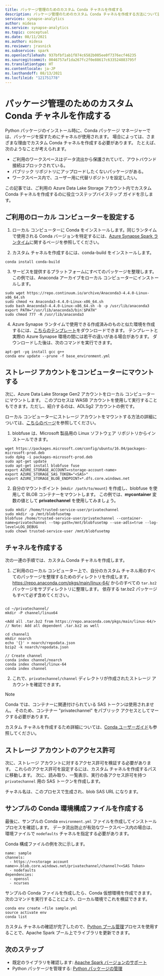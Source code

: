 ```yaml
---
title: パッケージ管理のためのカスタム Conda チャネルを作成する
description: パッケージ管理のためのカスタム Conda チャネルを作成する方法について説明します
services: synapse-analytics
author: midesa
ms.service: synapse-analytics
ms.topic: conceptual
ms.date: 08/11/2021
ms.author: midesa
ms.reviewer: jrasnick
ms.subservice: spark
ms.openlocfilehash: 937bfbf1ab1f874c6582b005ee0f7376ecf46235
ms.sourcegitcommit: 0046757af1da267fc2f0e88617c633524883795f
ms.translationtype: HT
ms.contentlocale: ja-JP
ms.lasthandoff: 08/13/2021
ms.locfileid: "121751778"
---
```

# <a name="create-a-custom-conda-channel-for-package-management"></a>パッケージ管理のためのカスタム Conda チャネルを作成する 
Python パッケージのインストール時に、Conda パッケージ マネージャーでは、パッケージを探すためにチャネルが使用されます。 場合によっては、さまざまな理由でカスタム Conda チャネルを作成する必要があります。 たとえば、次のようなことが考えられます。

- ご利用のワークスペースはデータ流出から保護されていて、アウトバウンド接続はブロックされている。  
- パブリック リポジトリにアップロードしたくないパッケージがある。
- ワークスペース内で、ユーザー用に代替リポジトリを設定したい。

この記事では、ご利用の Azure Data Lake Storage アカウント内でカスタム Conda チャネルを作成するのに役立つステップバイステップ ガイドを示します。

## <a name="set-up-your-local-machine"></a>ご利用のローカル コンピューターを設定する

1. ローカル コンピューターに Conda をインストールします。同じランタイムで使用される Conda バージョンを特定するには、[Azure Synapse Spark ランタイム](./apache-spark-version-support.md)に関するページを参照してください。
   
2. カスタム チャネルを作成するには、conda-build をインストールします。
```
conda install conda-build
```
3. サービスを提供するプラットフォームにすべてのパッケージを整理します。 この例では、Anaconda アーカイブをローカル コンピューターにインストールします。

```
sudo wget https://repo.continuum.io/archive/Anaconda3-4.4.0-Linux-x86_64.sh 
sudo chmod +x Anaconda3-4.4.0-Linux-x86_64.sh  
sudo bash Anaconda3-4.4.0-Linux-x86_64.sh -b -p /usr/lib/anaconda3 
export PATH="/usr/lib/anaconda3/bin:$PATH" 
sudo chmod 777 -R /usr/lib/anaconda3  
```

4. Azure Synapse ランタイムで使用できる作成済みのものと似た環境を作成するには、[こちらのテンプレート](https://github.com/Azure-Samples/Synapse/blob/main/Spark/Python/base_environment.yml)をダウンロードできます。 テンプレートと実際の Azure Synapse 環境の間には若干の違いがある場合があります。 ダウンロードした後は、次のコマンドを実行できます。
```
apt-get -yq install gcc g++
conda env update --prune -f base_environment.yml
```

## <a name="mount-the-storage-account-onto-your-machine"></a>ストレージ アカウントをコンピューターにマウントする
次に、Azure Data Lake Storage Gen2 アカウントをローカル コンピューターにマウントします。 このプロセスは WASB アカウントを使用して実行することもできます。ただし、紹介するのは、ADLSg2 アカウントの例です。 
 
ローカル コンピューターにストレージ アカウントをマウントする方法の詳細については、[こちらのページ](https://github.com/Azure/azure-storage-fuse#blobfuse )を参照してください。 

1. blobfuse は、Microsoft 製品用の Linux ソフトウェア リポジトリからインストールできます。

```
wget https://packages.microsoft.com/config/ubuntu/16.04/packages-microsoft-prod.deb 
sudo dpkg -i packages-microsoft-prod.deb 
sudo apt-get update 
sudo apt-get install blobfuse fuse 
export AZURE_STORAGE_ACCOUNT=<storage-account-name>
export AZURE_STORAGE_SAS_TOKEN="<SAS>" 
export AZURE_STORAGE_BLOB_ENDPOINT=*.dfs.core.windows.net
```

2. 自分のマウントポイント (```mkdir /path/to/mount```) を作成し、blobfuse を使用して BLOB コンテナーをマウントします。 この例では、**mycontainer** 変数の値として **privatechannel** を使用してみましょう。
   
```
sudo mkdir /home/trusted-service-user/privatechannel 
sudo mkdir -p /mnt/blobfusetmp 
blobfuse /home/trusted-service-user/privatechannel --container-name=privatechannel --tmp-path=/mnt/blobfusetmp --use-adls=true --log-level=LOG_DEBUG 
sudo chown trusted-service-user /mnt/blobfusetmp 
```
## <a name="create-the-channel"></a>チャネルを作成する
次の一連の手順では、カスタム Conda チャネルを作成します。

1. ご利用のローカル コンピューター上で、自分のカスタム チャネル用のすべてのパッケージを整理するためのディレクトリを作成します。 https://repo.anaconda.com/pkgs/main/linux-64/ からのすべての ```tar.bz2``` パッケージをサブディレクトリに整理します。 依存する tar.bz2 パッケージもすべて必ず含めてください。
   
```

cd ~/privatechannel/ 
mkdir -P channel/linux64 

<Add all .tar.bz2 from https://repo.anaconda.com/pkgs/main/linux-64/> 
// Note: Add all dependent .tar.bz2 as well 

cd channel1 
mkdir noarch 
echo '{}' > noarch/repodata.json 
bzip2 -k noarch/repodata.json 

// Create channel 
conda index channel/noarch 
conda index channel/linux-64 
conda index channel
```

2. これで、```privatechannel/channel``` ディレクトリが作成されたストレージ アカウントを確認できます。

>[!Note]
> Conda では、コンテナーに関連付けられている SAS トークンは使用されません。 そのため、コンテナー "privatechannel" をパブリック アクセスとしてマークする必要があります。


カスタム チャネルを作成するため詳細については、[Conda ユーザーガイド](https://docs.conda.io/projects/conda/en/latest/user-guide/tasks/create-custom-channels.html)も参照してください。 

## <a name="storage-account-permissions"></a>ストレージ アカウントのアクセス許可
次に、ストレージ アカウントに対するアクセス許可を検証する必要があります。 これらのアクセス許可を設定するには、カスタム チャネルを作成するパスに移動します。 次に、読み取り、一覧表示、実行の各アクセス許可を持つ ```privatechannel``` 用の SAS トークンを作成します。 

チャネル名は、このプロセスで生成され、blob SAS URL になります。  

## <a name="create-a-sample-conda-environment-configuration-file"></a>サンプルの Conda 環境構成ファイルを作成する
最後に、サンプルの Conda ```environment.yml``` ファイルを作成してインストール プロセスを確認します。 データ流出防止が有効なワークスペース内の場合は、環境ファイルで ``nodefaults`` チャネルを指定する必要があります。

Conda 構成ファイルの例を次に示します。
```
name: sample 
channels: 
  - https://<<storage account name>>.blob.core.windows.net/privatechannel/channel?<<SAS Token>
  - nodefaults 
dependencies: 
  - openssl 
  - ncurses 
```
サンプルの Conda ファイルを作成したら、Conda 仮想環境を作成できます。 次のコマンドを実行することにより、ローカル環境でこれを検証できます。

```
conda env create –file sample.yml  
source activate env 
conda list 
```
カスタム チャネルの確認が完了したので、[Python プール管理](./apache-spark-manage-python-packages.md)プロセスを使用することで、Apache Spark プール上でライブラリを更新できます。

## <a name="next-steps"></a>次のステップ
- 既定のライブラリを確認します: [Apache Spark バージョンのサポート](apache-spark-version-support.md)
- Python パッケージを管理する: [Python パッケージの管理](./apache-spark-manage-python-packages.md)

